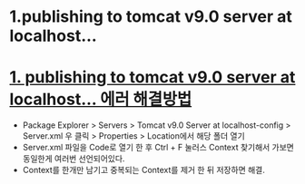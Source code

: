 # 1.publishing to tomcat v9.0 server at localhost...

# [1. publishing to tomcat v9.0 server at localhost... 에러 해결방법](https://dlagusgh1.tistory.com/316)

- Package Explorer > Servers > Tomcat v9.0 Server at localhost-config > Server.xml 우 클릭 > Properties > Location에서 해당 폴더 열기
- Server.xml 파일을 Code로 열기 한 후 Ctrl + F 눌러스 Context 찾기해서 가보면 동일한게 여러번 선언되어있다.
- Context를 한개만 남기고 중복되는 Context를 제거 한 뒤 저장하면 해결.